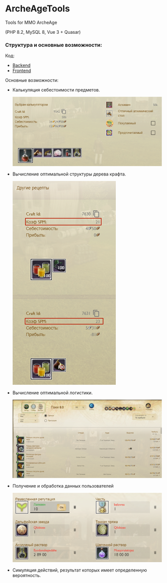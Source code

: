 # ArcheAgeTools
Tools for MMO ArcheAge

(PHP 8.2, MySQL 8, Vue 3 + Quasar)
### Структура и основные возможности:
Код:
- [Backend](https://github.com/symphograph/ArcheAgeTools_API)
- [Frontend](https://github.com/symphograph/ArcheAgeTools_Frontend)

Основные возможности:
- Калькуляция себестоимости предметов.

    ![calculation.png](img%2Fcalculation.png)
- Вычисление оптимальной структуры дерева крафта.

    ![craftCompare.png](img%2FcraftCompare.png)
- Вычисление оптимальной логистики.

    ![logistic.png](img%2Flogistic.png)
- Получение и обработка данных пользователей

    ![inputPrice.png](img%2FinputPrice.png)
- Симуляция действий, результат которых имеет определенную вероятность.
